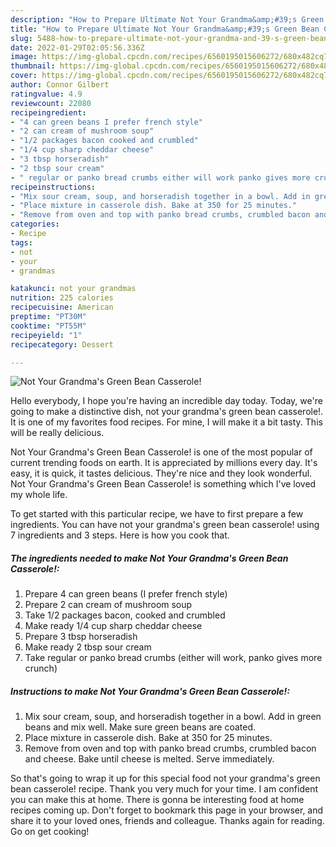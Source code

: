 ```yaml
---
description: "How to Prepare Ultimate Not Your Grandma&amp;#39;s Green Bean Casserole!"
title: "How to Prepare Ultimate Not Your Grandma&amp;#39;s Green Bean Casserole!"
slug: 5488-how-to-prepare-ultimate-not-your-grandma-and-39-s-green-bean-casserole
date: 2022-01-29T02:05:56.336Z
image: https://img-global.cpcdn.com/recipes/6560195015606272/680x482cq70/not-your-grandmas-green-bean-casserole-recipe-main-photo.jpg
thumbnail: https://img-global.cpcdn.com/recipes/6560195015606272/680x482cq70/not-your-grandmas-green-bean-casserole-recipe-main-photo.jpg
cover: https://img-global.cpcdn.com/recipes/6560195015606272/680x482cq70/not-your-grandmas-green-bean-casserole-recipe-main-photo.jpg
author: Connor Gilbert
ratingvalue: 4.9
reviewcount: 22080
recipeingredient:
- "4 can green beans I prefer french style"
- "2 can cream of mushroom soup"
- "1/2 packages bacon cooked and crumbled"
- "1/4 cup sharp cheddar cheese"
- "3 tbsp horseradish"
- "2 tbsp sour cream"
- " regular or panko bread crumbs either will work panko gives more crunch"
recipeinstructions:
- "Mix sour cream, soup, and horseradish together in a bowl. Add in green beans and mix well. Make sure green beans are coated."
- "Place mixture in casserole dish. Bake at 350 for 25 minutes."
- "Remove from oven and top with panko bread crumbs, crumbled bacon and cheese. Bake until cheese is melted. Serve immediately."
categories:
- Recipe
tags:
- not
- your
- grandmas

katakunci: not your grandmas 
nutrition: 225 calories
recipecuisine: American
preptime: "PT30M"
cooktime: "PT55M"
recipeyield: "1"
recipecategory: Dessert

---
```



![Not Your Grandma&#39;s Green Bean Casserole!](https://img-global.cpcdn.com/recipes/6560195015606272/680x482cq70/not-your-grandmas-green-bean-casserole-recipe-main-photo.jpg)

Hello everybody, I hope you're having an incredible day today. Today, we're going to make a distinctive dish, not your grandma&#39;s green bean casserole!. It is one of my favorites food recipes. For mine, I will make it a bit tasty. This will be really delicious.



Not Your Grandma&#39;s Green Bean Casserole! is one of the most popular of current trending foods on earth. It is appreciated by millions every day. It's easy, it is quick, it tastes delicious. They're nice and they look wonderful. Not Your Grandma&#39;s Green Bean Casserole! is something which I've loved my whole life.


To get started with this particular recipe, we have to first prepare a few ingredients. You can have not your grandma&#39;s green bean casserole! using 7 ingredients and 3 steps. Here is how you cook that.

<!--inarticleads1-->

##### The ingredients needed to make Not Your Grandma&#39;s Green Bean Casserole!:

1. Prepare 4 can green beans (I prefer french style)
1. Prepare 2 can cream of mushroom soup
1. Take 1/2 packages bacon, cooked and crumbled
1. Make ready 1/4 cup sharp cheddar cheese
1. Prepare 3 tbsp horseradish
1. Make ready 2 tbsp sour cream
1. Take  regular or panko bread crumbs (either will work, panko gives more crunch)




<!--inarticleads2-->

##### Instructions to make Not Your Grandma&#39;s Green Bean Casserole!:

1. Mix sour cream, soup, and horseradish together in a bowl. Add in green beans and mix well. Make sure green beans are coated.
1. Place mixture in casserole dish. Bake at 350 for 25 minutes.
1. Remove from oven and top with panko bread crumbs, crumbled bacon and cheese. Bake until cheese is melted. Serve immediately.




So that's going to wrap it up for this special food not your grandma&#39;s green bean casserole! recipe. Thank you very much for your time. I am confident you can make this at home. There is gonna be interesting food at home recipes coming up. Don't forget to bookmark this page in your browser, and share it to your loved ones, friends and colleague. Thanks again for reading. Go on get cooking!

